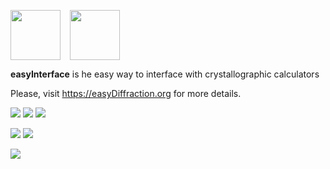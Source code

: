 
<img src="http://easydiffraction.github.io/images/easydiffraction-logo.svg" height="80"><img width="15"><img src="http://easydiffraction.github.io/images/easydiffraction-text.svg" height="80">

**easyInterface** is he easy way to interface with crystallographic calculators

Please, visit <https://easyDiffraction.org> for more details.

[![][25]][20] [![][26]][20] [![][27]][20]

[![][45]][40] [![][55]][50]

[![][28]][21]

<!---Travis CI Build Status--->

[20]: https://travis-ci.org/easyDiffraction/easyInterface

[25]: http://badges.herokuapp.com/travis/easydiffraction/easyInterface?env=BADGE=win&label=Windows%2010.0&branch=master

[26]: http://badges.herokuapp.com/travis/easydiffraction/easyInterface?env=BADGE=osx&label=macOS%2010.13%20(High%20Sierra)&branch=master

[27]: http://badges.herokuapp.com/travis/easydiffraction/easyInterface?env=BADGE=linux&label=Ubuntu%20Linux%2016.04%20(Xenial)&branch=master

[28]: https://codecov.io/gh/easyDiffraction/easyInterface/branch/master/graph/badge.svg

<!---User Manual--->

[40]: https://easydiffraction.github.io/documentation.html

[45]: https://img.shields.io/badge/User_Manual-13_Nov_2019-informational.svg

<!---License--->

[50]: https://github.com/easyDiffraction/easyInterface/blob/develop/LICENSE

[55]: https://img.shields.io/badge/License-GNU_GPL_v3.0-informational.svg

<!---Code coverage--->

[21]: https://codecov.io/gh/easyDiffraction/easyInterface

[28]: https://codecov.io/gh/easyDiffraction/easyInterface/branch/master/graph/badge.svg
